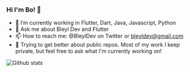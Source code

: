 ### Hi I'm Bo! 👋

- 🔭 I’m currently working in Flutter, Dart, Java, Javascript, Python
- 💬 Ask me about Bleyl Dev and Flutter
- 📫 How to reach me: @BleylDev on Twitter or bleyldev@gmail.com
- 📓 Trying to get better about public repos.  Most of my work I keep private, but feel free to ask what I'm currently working on!


![Github stats](https://github-readme-stats.vercel.app/api?username=Bobleyl&theme=highcontrast&show_icons=true&count_private=true)
